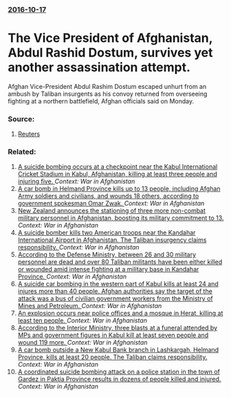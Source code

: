 ### [2016-10-17](/news/2016/10/17/index.md)

# The Vice President of Afghanistan, Abdul Rashid Dostum, survives yet another assassination attempt. 

Afghan Vice-President Abdul Rashim Dostum escaped unhurt from an ambush by Taliban insurgents as his convoy returned from overseeing fighting at a northern battlefield, Afghan officials said on Monday.


### Source:

1. [Reuters](http://www.reuters.com/article/us-afghanistan-dostum-idUSKBN12H1JO)

### Related:

1. [A suicide bombing occurs at a checkpoint near the Kabul International Cricket Stadium in Kabul, Afghanistan, killing at least three people and injuring five. ](/news/2017/09/13/a-suicide-bombing-occurs-at-a-checkpoint-near-the-kabul-international-cricket-stadium-in-kabul-afghanistan-killing-at-least-three-people-a.md) _Context: War in Afghanistan_
2. [A car bomb in Helmand Province kills up to 13 people, including Afghan Army soldiers and civilians, and wounds 18 others, according to government spokesman Omar Zwak. ](/news/2017/08/27/a-car-bomb-in-helmand-province-kills-up-to-13-people-including-afghan-army-soldiers-and-civilians-and-wounds-18-others-according-to-gover.md) _Context: War in Afghanistan_
3. [New Zealand announces the stationing of three more non-combat military personnel in Afghanistan, boosting its military commitment to 13. ](/news/2017/08/25/new-zealand-announces-the-stationing-of-three-more-non-combat-military-personnel-in-afghanistan-boosting-its-military-commitment-to-13.md) _Context: War in Afghanistan_
4. [A suicide bomber kills two American troops near the Kandahar International Airport in Afghanistan. The Taliban insurgency claims responsibility. ](/news/2017/08/2/a-suicide-bomber-kills-two-american-troops-near-the-kandahar-international-airport-in-afghanistan-the-taliban-insurgency-claims-responsibil.md) _Context: War in Afghanistan_
5. [According to the Defense Ministry, between 26 and 30 military personnel are dead and over 80 Taliban militants have been either killed or wounded amid intense fighting at a military base in Kandahar Province. ](/news/2017/07/26/according-to-the-defense-ministry-between-26-and-30-military-personnel-are-dead-and-over-80-taliban-militants-have-been-either-killed-or-wo.md) _Context: War in Afghanistan_
6. [A suicide car bombing in the western part of Kabul kills at least 24 and injures more than 40 people. Afghan authorities say the target of the attack was a bus of civilian government workers from the Ministry of Mines and Petroleum. ](/news/2017/07/24/a-suicide-car-bombing-in-the-western-part-of-kabul-kills-at-least-24-and-injures-more-than-40-people-afghan-authorities-say-the-target-of-t.md) _Context: War in Afghanistan_
7. [An explosion occurs near police offices and a mosque in Herat, killing at least ten people. ](/news/2017/06/6/an-explosion-occurs-near-police-offices-and-a-mosque-in-herat-killing-at-least-ten-people.md) _Context: War in Afghanistan_
8. [According to the Interior Ministry, three blasts at a funeral attended by MPs and government figures in Kabul kill at least seven people and wound 119 more. ](/news/2017/06/3/according-to-the-interior-ministry-three-blasts-at-a-funeral-attended-by-mps-and-government-figures-in-kabul-kill-at-least-seven-people-and.md) _Context: War in Afghanistan_
9. [A car bomb outside a New Kabul Bank branch in Lashkargah, Helmand Province, kills at least 20 people. The Taliban claims responsibility. ](/news/2017/06/22/a-car-bomb-outside-a-new-kabul-bank-branch-in-lashkargah-helmand-province-kills-at-least-20-people-the-taliban-claims-responsibility.md) _Context: War in Afghanistan_
10. [A coordinated suicide bombing attack on a police station in the town of Gardez in Paktia Province results in dozens of people killed and injured. ](/news/2017/06/18/a-coordinated-suicide-bombing-attack-on-a-police-station-in-the-town-of-gardez-in-paktia-province-results-in-dozens-of-people-killed-and-inj.md) _Context: War in Afghanistan_
